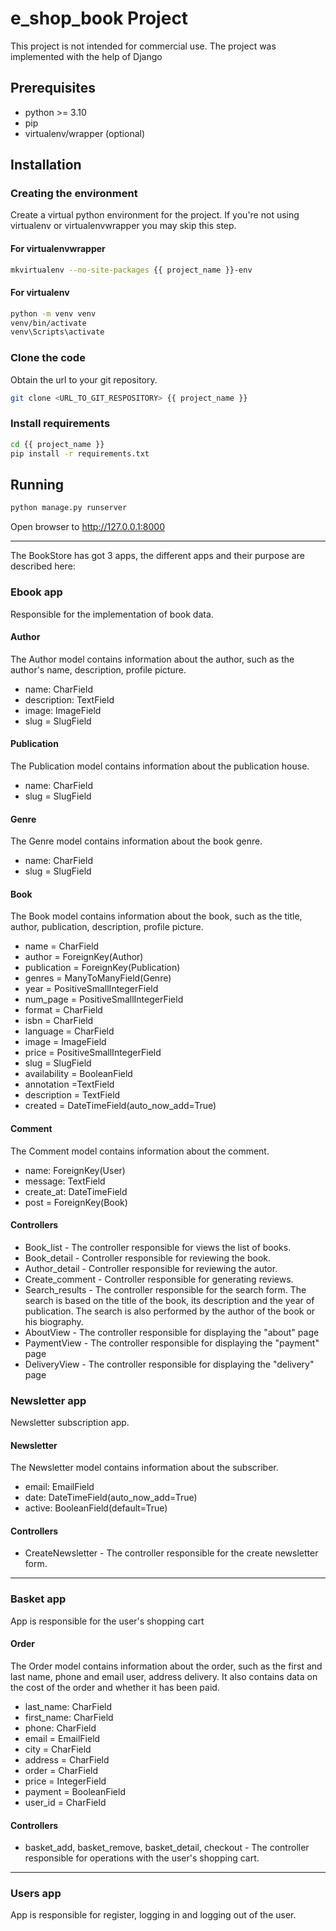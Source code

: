 # e_shop_book Project #
This project is not intended for commercial use.
The project was implemented with the help of Django
## Prerequisites ##

- python >= 3.10
- pip
- virtualenv/wrapper (optional)

## Installation ##
### Creating the environment ###
Create a virtual python environment for the project.
If you're not using virtualenv or virtualenvwrapper you may skip this step.

#### For virtualenvwrapper ####
```bash
mkvirtualenv --no-site-packages {{ project_name }}-env
```

#### For virtualenv ####
```bash
python -m venv venv
venv/bin/activate
venv\Scripts\activate
```

### Clone the code ###
Obtain the url to your git repository.

```bash
git clone <URL_TO_GIT_RESPOSITORY> {{ project_name }}
```

### Install requirements ###
```bash
cd {{ project_name }}
pip install -r requirements.txt
```

## Running ##
```bash
python manage.py runserver
```

Open browser to http://127.0.0.1:8000

***
The BookStore has got 3 apps, the different apps and their purpose are described here:

### Ebook app
Responsible for the implementation of book data.
#### Author
The Author model contains information about the author, such as the author's name, description, profile picture.

+ name: CharField
+ description: TextField
+ image: ImageField
+ slug = SlugField

#### Publication
The Publication model contains information about the publication house.

+ name: CharField
+ slug = SlugField

#### Genre
The Genre model contains information about the book genre.

+ name: CharField
+ slug = SlugField

#### Book
The Book model contains information about the book, such as the title, author, publication, description, profile picture.

+ name = CharField
+ author = ForeignKey(Author)
+ publication = ForeignKey(Publication)
+ genres = ManyToManyField(Genre)
+ year = PositiveSmallIntegerField
+ num_page = PositiveSmallIntegerField
+ format = CharField
+ isbn = CharField
+ language = CharField
+ image = ImageField
+ price = PositiveSmallIntegerField
+ slug = SlugField
+ availability = BooleanField
+ annotation =TextField
+ description = TextField
+ created = DateTimeField(auto_now_add=True)

#### Comment
The Comment model contains information about the comment.

+ name: ForeignKey(User)
+ message: TextField
+ create_at: DateTimeField
+ post = ForeignKey(Book)

#### Controllers
+ Book_list - 
The controller responsible for views the list of books.
+ Book_detail - 
Controller responsible for reviewing the book.
+ Author_detail - 
Controller responsible for reviewing the autor.
+ Create_comment - 
Controller responsible for generating reviews.
+ Search_results - 
The controller responsible for the search form.
The search is based on the title of the book, its description and the year of publication.
The search is also performed by the author of the book or his biography.
+ AboutView - 
The controller responsible for displaying the "about" page
+ PaymentView - 
The controller responsible for displaying the "payment" page
+ DeliveryView - 
The controller responsible for displaying the "delivery" page

### Newsletter app
Newsletter subscription app.

#### Newsletter
The Newsletter model contains information about the subscriber.

+ email: EmailField
+ date: DateTimeField(auto_now_add=True)
+ active: BooleanField(default=True)

#### Controllers

+ CreateNewsletter - 
The controller responsible for the create newsletter form.
***
### Basket app
App is responsible for the user's shopping cart

#### Order
The Order model contains information about the order, such as the first and last name, phone and email user, address delivery. It also contains data on the cost of the order and whether it has been paid.

+ last_name: CharField
+ first_name: CharField
+ phone: CharField
+ email = EmailField
+ city = CharField
+ address = CharField
+ order = CharField
+ price = IntegerField
+ payment = BooleanField
+ user_id = CharField

#### Controllers

+ basket_add, basket_remove, basket_detail, checkout - 
The controller responsible for operations with the user's shopping cart.
***
### Users app
App is responsible for register, logging in and logging out of the user.



